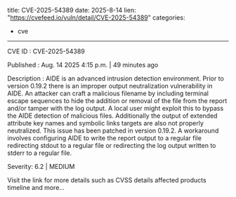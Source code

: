  
title: CVE-2025-54389
date: 2025-8-14
lien: "https://cvefeed.io/vuln/detail/CVE-2025-54389"
categories:
  - cve
---

CVE ID : CVE-2025-54389

Published :  Aug. 14
2025
4:15 p.m. | 49 minutes ago

Description : AIDE is an advanced intrusion detection environment. Prior to version 0.19.2
there is an improper output neutralization vulnerability in AIDE.  An attacker can craft a malicious filename by including terminal escape sequences to hide the addition or removal of the file from the report and/or tamper with the log output. A local user might exploit this to bypass the AIDE detection of malicious files. Additionally the output of extended attribute key names and symbolic links targets are also not properly neutralized. This issue has been patched in version 0.19.2. A workaround involves configuring AIDE to write the report output to a regular file
redirecting stdout to a regular file
or redirecting the log output written to stderr to a regular file.

Severity: 6.2 | MEDIUM

Visit the link for more details
such as CVSS details
affected products
timeline
and more...
